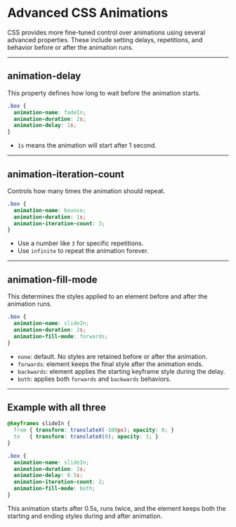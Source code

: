 # Advanced CSS Animations

CSS provides more fine-tuned control over animations using several advanced properties. These include setting delays, repetitions, and behavior before or after the animation runs.

---

## animation-delay

This property defines how long to wait before the animation starts.

```css
.box {
  animation-name: fadeIn;
  animation-duration: 2s;
  animation-delay: 1s;
}
```

* `1s` means the animation will start after 1 second.

---

## animation-iteration-count

Controls how many times the animation should repeat.

```css
.box {
  animation-name: bounce;
  animation-duration: 1s;
  animation-iteration-count: 3;
}
```

* Use a number like `3` for specific repetitions.
* Use `infinite` to repeat the animation forever.

---

## animation-fill-mode

This determines the styles applied to an element before and after the animation runs.

```css
.box {
  animation-name: slideIn;
  animation-duration: 2s;
  animation-fill-mode: forwards;
}
```

* `none`: default. No styles are retained before or after the animation.
* `forwards`: element keeps the final style after the animation ends.
* `backwards`: element applies the starting keyframe style during the delay.
* `both`: applies both `forwards` and `backwards` behaviors.

---

## Example with all three

```css
@keyframes slideIn {
  from { transform: translateX(-100px); opacity: 0; }
  to   { transform: translateX(0); opacity: 1; }
}

.box {
  animation-name: slideIn;
  animation-duration: 2s;
  animation-delay: 0.5s;
  animation-iteration-count: 2;
  animation-fill-mode: both;
}
```

This animation starts after 0.5s, runs twice, and the element keeps both the starting and ending styles during and after animation.
